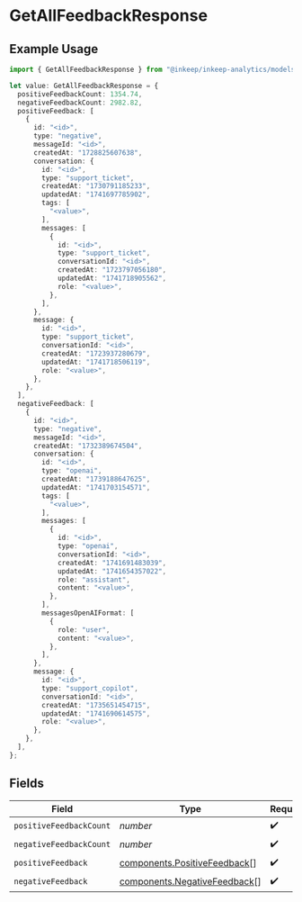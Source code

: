 # GetAllFeedbackResponse

## Example Usage

```typescript
import { GetAllFeedbackResponse } from "@inkeep/inkeep-analytics/models/components";

let value: GetAllFeedbackResponse = {
  positiveFeedbackCount: 1354.74,
  negativeFeedbackCount: 2982.82,
  positiveFeedback: [
    {
      id: "<id>",
      type: "negative",
      messageId: "<id>",
      createdAt: "1728825607638",
      conversation: {
        id: "<id>",
        type: "support_ticket",
        createdAt: "1730791185233",
        updatedAt: "1741697785902",
        tags: [
          "<value>",
        ],
        messages: [
          {
            id: "<id>",
            type: "support_ticket",
            conversationId: "<id>",
            createdAt: "1723797056180",
            updatedAt: "1741718905562",
            role: "<value>",
          },
        ],
      },
      message: {
        id: "<id>",
        type: "support_ticket",
        conversationId: "<id>",
        createdAt: "1723937280679",
        updatedAt: "1741718506119",
        role: "<value>",
      },
    },
  ],
  negativeFeedback: [
    {
      id: "<id>",
      type: "negative",
      messageId: "<id>",
      createdAt: "1732389674504",
      conversation: {
        id: "<id>",
        type: "openai",
        createdAt: "1739188647625",
        updatedAt: "1741703154571",
        tags: [
          "<value>",
        ],
        messages: [
          {
            id: "<id>",
            type: "openai",
            conversationId: "<id>",
            createdAt: "1741691483039",
            updatedAt: "1741654357022",
            role: "assistant",
            content: "<value>",
          },
        ],
        messagesOpenAIFormat: [
          {
            role: "user",
            content: "<value>",
          },
        ],
      },
      message: {
        id: "<id>",
        type: "support_copilot",
        conversationId: "<id>",
        createdAt: "1735651454715",
        updatedAt: "1741690614575",
        role: "<value>",
      },
    },
  ],
};
```

## Fields

| Field                                                                        | Type                                                                         | Required                                                                     | Description                                                                  |
| ---------------------------------------------------------------------------- | ---------------------------------------------------------------------------- | ---------------------------------------------------------------------------- | ---------------------------------------------------------------------------- |
| `positiveFeedbackCount`                                                      | *number*                                                                     | :heavy_check_mark:                                                           | N/A                                                                          |
| `negativeFeedbackCount`                                                      | *number*                                                                     | :heavy_check_mark:                                                           | N/A                                                                          |
| `positiveFeedback`                                                           | [components.PositiveFeedback](../../models/components/positivefeedback.md)[] | :heavy_check_mark:                                                           | N/A                                                                          |
| `negativeFeedback`                                                           | [components.NegativeFeedback](../../models/components/negativefeedback.md)[] | :heavy_check_mark:                                                           | N/A                                                                          |